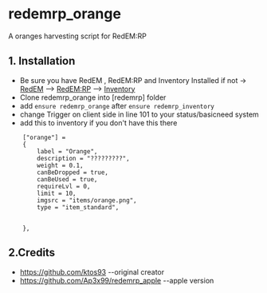 # redemrp_orange
A oranges harvesting script for RedEM:RP

## 1. Installation
- Be sure you have RedEM , RedEM:RP and Inventory Installed
if not -> [RedEM](https://github.com/kanersps/redem) --> [RedEM:RP](https://github.com/RedEM-RP/redem_roleplay) --> [Inventory](https://github.com/RedEM-RP/redemrp_inventory)
- Clone redemrp_orange into [redemrp] folder
- add ```ensure redemrp_orange``` after ```ensure redemrp_inventory```
- change Trigger on client side in line 101 to your status/basicneed system
- add this to inventory if you don't have this
there
```
    ["orange"] =
    {
        label = "Orange",
        description = "?????????",
        weight = 0.1,
        canBeDropped = true,
        canBeUsed = true,
        requireLvl = 0,
        limit = 10,
        imgsrc = "items/orange.png",
        type = "item_standard",


    },
```

## 2.Credits
- https://github.com/ktos93 --original creator
- https://github.com/Ap3x99/redemrp_apple --apple version
